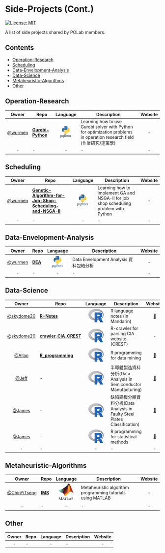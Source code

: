 # Side-Projects (Cont.)
[![License: MIT](https://img.shields.io/badge/License-MIT-blue.svg)](https://opensource.org/licenses/MIT)

A list of side projects shared by POLab members.

## Contents

- [Operation-Research](#operation-research)
- [Scheduling](#scheduling)
- [Data-Envelopment-Analysis](#data-envelopment-analysis)
- [Data-Science](#data-science)
- [Metaheuristic-Algorithms](#metaheuristic-algorithms)
- [Other](#other)


## Operation-Research
Owner | Repo | Language |Description | Website
:---: | --- | :---: | --- | :---:
[@wurmen] | [**Gurobi-Python**](https://github.com/wurmen/Gurobi-Python) | ![image](https://github.com/PO-LAB/Side-Projects/blob/master/logo/python.png) | Learning how to use Gurobi solver with Python for optimization problems in operation research field (作業研究/運籌學)| -
-|-|-|-|-

## Scheduling
Owner | Repo| Language |Description | Website
:---: | --- | :---: | --- | :---:
[@wurmen] | [**Genetic-Algorithm-for-Job-Shop-Scheduling-and-NSGA-II**](https://github.com/wurmen/Genetic-Algorithm-for-Job-Shop-Scheduling-and-NSGA-II) |![image](https://github.com/PO-LAB/Side-Projects/blob/master/logo/python.png) |Learning how to implement GA and NSGA-II for job shop scheduling problem with Python| -
-|-|-|-|-

## Data-Envelopment-Analysis
Owner | Repo| Language |Description | Website
:---: | --- | :---: | --- | :---:
[@wurmen] | [**DEA**](https://github.com/wurmen/DEA) |![image](https://github.com/PO-LAB/Side-Projects/blob/master/logo/python.png) |Data Envelopment Analysis 資料包絡分析 | -
-|-|-|-|-


## Data-Science
Owner | Repo| Language |Description | Website
:---: | --- | :---: | --- | :---:
[@skydome20] | [**R-Notes**](https://github.com/skydome20/R-Notes) | ![image](https://github.com/PO-LAB/Side-Projects/blob/master/logo/R.png)| R language notes (in Mandarin)| [:balloon:](http://rpubs.com/skydome20/Table)
[@skydome20] | [**crawler_CIA_CREST**](https://github.com/skydome20/crawler_CIA_CREST) | ![image](https://github.com/PO-LAB/Side-Projects/blob/master/logo/R.png) |R-crawler for parsing CIA website (CREST) | -
[@Allan] | [**R_programming**](https://github.com/allan811118/R_programming) | ![image](https://github.com/PO-LAB/Side-Projects/blob/master/logo/R.png) |R programming for data mining | [:balloon:](http://rpubs.com/allan811118/R_programming_00)
[@Jeff] | - | ![image](https://github.com/PO-LAB/Side-Projects/blob/master/logo/R.png) |半導體製造資料分析(Data Analysis in Semiconductor Manufacturing)  | [:balloon:](http://rpubs.com/jeff_datascience/Semiconductor_Manufacturing)
[@James] | - | ![image](https://github.com/PO-LAB/Side-Projects/blob/master/logo/R.png) |缺陷鋼板分類資料分析(Data Analysis in Faulty Steel Plates Classification)  | [:balloon:](http://rpubs.com/james_datacatcher/svm)
[@James] | - | ![image](https://github.com/PO-LAB/Side-Projects/blob/master/logo/R.png) |R programming for statistical methods| [:balloon:](http://rpubs.com/james_datacatcher)
-|-|-|-|-

## Metaheuristic-Algorithms
Owner | Repo| Language |Description | Website
:---: | --- | :---: | --- | :---:
[@ChinYiTseng]|[**IMS**](https://github.com/ChinYiTseng/IMS)| ![image](https://github.com/PO-LAB/Side-Projects/blob/master/logo/matlab.png) |Metaheuristic algorithm programming tutorials using MATLAB|-
-|-|-|-|-


## Other
Owner | Repo| Language |Description | Website
:---: | --- | :---: | --- | :---:
-|-|-|-|-



[@wurmen]: https://www.linkedin.com/in/chengmanwu/
[@skydome20]: https://www.linkedin.com/in/skydome20/

















[@Allan]: https://www.linkedin.com/in/iamallanchou
[@Jeff]: https://www.linkedin.com/in/hungyuhsin/
[@James]: https://www.linkedin.com/in/iamjameswu/ 
[@ChinYiTseng]: https://www.linkedin.com/in/chin-yi-tseng-398a10120

